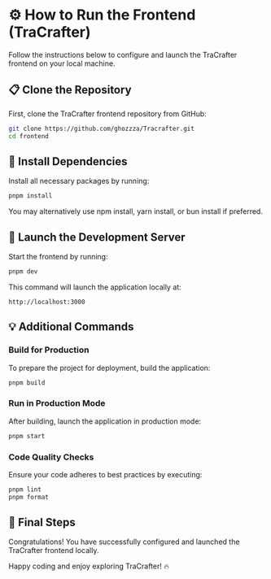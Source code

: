# ⚙️ How to Run the Frontend (TraCrafter)

Follow the instructions below to configure and launch the TraCrafter frontend on your local machine.

## 📋 Clone the Repository
First, clone the TraCrafter frontend repository from GitHub:
```sh
git clone https://github.com/ghozzza/Tracrafter.git
cd frontend
```

## 🔧 Install Dependencies
Install all necessary packages by running:
```sh
pnpm install
```
You may alternatively use npm install, yarn install, or bun install if preferred.

## 🚀 Launch the Development Server
Start the frontend by running:
```sh
pnpm dev
```
This command will launch the application locally at:
```
http://localhost:3000
```

## 💡 Additional Commands
### Build for Production
To prepare the project for deployment, build the application:
```sh
pnpm build
```

### Run in Production Mode
After building, launch the application in production mode:
```sh
pnpm start
```

### Code Quality Checks
Ensure your code adheres to best practices by executing:
```sh
pnpm lint
pnpm format
```

## 🏁 Final Steps
Congratulations! You have successfully configured and launched the TraCrafter frontend locally.

Happy coding and enjoy exploring TraCrafter! 🔥
